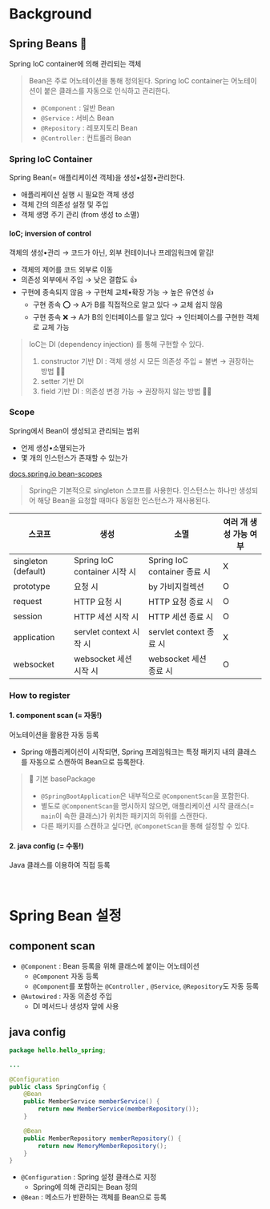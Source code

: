 # Background

## Spring Beans 🫛
Spring IoC container에 의해 관리되는 객체

> Bean은 주로 어노테이션을 통해 정의된다. Spring IoC container는 어노테이션이 붙은 클래스를 자동으로 인식하고 관리한다.
>- `@Component` : 일반 Bean
>- `@Service` : 서비스 Bean
>- `@Repository` : 레포지토리 Bean
>- `@Controller` : 컨트롤러 Bean

### Spring IoC Container
Spring Bean(= 애플리케이션 객체)을 생성•설정•관리한다.
- 애플리케이션 실행 시 필요한 객체 생성
- 객체 간의 의존성 설정 및 주입
- 객체 생명 주기 관리 (from 생성 to 소멸)

#### IoC; inversion of control
객체의 생성•관리 → 코드가 아닌, 외부 컨테이너나 프레임워크에 맡김!
- 객체의 제어를 코드 외부로 이동
- 의존성 외부에서 주입 → 낮은 결합도 👍
- 구현에 종속되지 않음 → 구현체 교체•확장 가능 → 높은 유연성 👍
  - 구현 종속 ⭕ → A가 B를 직접적으로 알고 있다 → 교체 쉽지 않음
  - 구현 종속 ❌ → A가 B의 인터페이스를 알고 있다 → 인터페이스를 구현한 객체로 교체 가능

> IoC는 DI (dependency injection) 를 통해 구현할 수 있다.
>1. constructor 기반 DI : 객체 생성 시 모든 의존성 주입 = 불변 → 권장하는 방법 🙆‍♂️
>2. setter 기반 DI 
>3. field 기반 DI : 의존성 변경 가능 → 권장하지 않는 방법 🙅‍♂️

### Scope

Spring에서 Bean이 생성되고 관리되는 범위
- 언제 생성•소멸되는가
- 몇 개의 인스턴스가 존재할 수 있는가

[docs.spring.io bean-scopes](https://docs.spring.io/spring-framework/reference/core/beans/factory-scopes.html#beans-factory-scopes-websocket)

> Spring은 기본적으로 singleton 스코프를 사용한다. 인스턴스는 하나만 생성되어 해당 Bean을 요청할 때마다 동일한 인스턴스가 재사용된다.

| 스코프 | 생성 | 소멸 | 여러 개 생성 가능 여부 |
| --- | --- | --- | --- |
| singleton (default) | Spring IoC container 시작 시 | Spring IoC container 종료 시 | X |
| prototype | 요청 시 | by 가비지컬렉션 | O |
| request | HTTP 요청 시 | HTTP 요청 종료 시 | O |
| session | HTTP 세션 시작 시 | HTTP 세션 종료 시 | O |
| application | servlet context 시작 시 | servlet context 종료 시 | X |
| websocket | websocket 세션 시작 시 | websocket 세션 종료 시 | O |

### How to register 
#### 1. component scan (= 자동!)
어노테이션을 활용한 자동 등록
- Spring 애플리케이션이 시작되면, Spring 프레임워크는 특정 패키지 내의 클래스를 자동으로 스캔하여 Bean으로 등록한다.

> 🤔 기본 basePackage
>- `@SpringBootApplication`은 내부적으로 `@ComponentScan`을 포함한다.
>- 별도로 `@ComponentScan`을 명시하지 않으면, 애플리케이션 시작 클래스(= `main`이 속한 클래스)가 위치한 패키지의 하위를 스캔한다.
>- 다른 패키지를 스캔하고 싶다면, `@ComponetScan`을 통해 설정할 수 있다. 

#### 2. java config (= 수동!)
Java 클래스를 이용하여 직접 등록

<br/>

# Spring Bean 설정
## component scan

- `@Component` : Bean 등록을 위해 클래스에 붙이는 어노테이션
  - `@Component` 자동 등록
  - `@Component`를 포함하는 `@Controller` , `@Service`, `@Repository`도 자동 등록
- `@Autowired` :  자동 의존성 주입
  - DI 메서드나 생성자 앞에 사용 

## java config

```java
package hello.hello_spring;

...

@Configuration
public class SpringConfig {
    @Bean
    public MemberService memberService() {
        return new MemberService(memberRepository());
    }

    @Bean
    public MemberRepository memberRepository() {
        return new MemoryMemberRepository();
    }
}
```

- `@Configuration` : Spring 설정 클래스로 지정
  - Spring에 의해 관리되는 Bean 정의
- `@Bean` : 메소드가 반환하는 객체를 Bean으로 등록